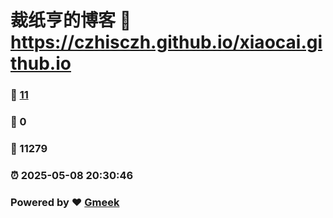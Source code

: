# 裁纸亨的博客 :link: https://czhisczh.github.io/xiaocai.github.io 
### :page_facing_up: [11](https://czhisczh.github.io/xiaocai.github.io/tag.html) 
### :speech_balloon: 0 
### :hibiscus: 11279 
### :alarm_clock: 2025-05-08 20:30:46 
### Powered by :heart: [Gmeek](https://github.com/Meekdai/Gmeek)
